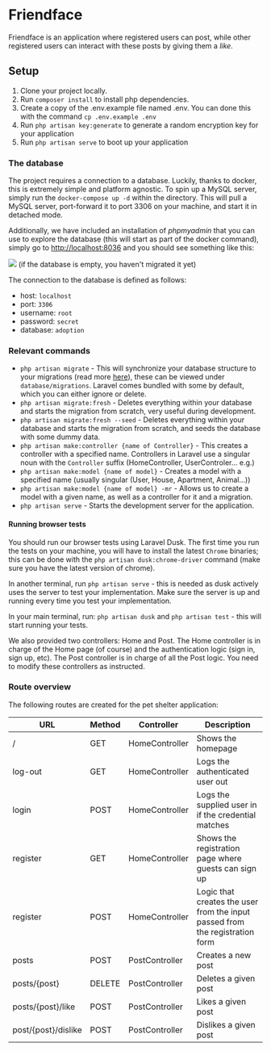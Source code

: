 # Friendface

Friendface is an application where registered users can post, while other registered users can interact with these posts by giving them a *like*.
## Setup

1. Clone your project locally.
2. Run `composer install` to install php dependencies.
3. Create a copy of the .env.example file named .env. You can done this with the command `cp .env.example .env`
4. Run `php artisan key:generate` to generate a random encryption key for your application
5. Run `php artisan serve` to boot up your application

### The database

The project requires a connection to a database. Luckily, thanks to docker, this is extremely simple and platform agnostic. To spin up a MySQL server, simply run the `docker-compose up -d` within the directory. This will pull a MySQL server, port-forward it to port 3306 on your machine, and start it in detached mode.

Additionally, we have included an installation of _phpmyadmin_ that you can use to explore the database (this will start as part of the docker command), simply go to [http://localhost:8036](http://localhost:8036) and you should see something like this:

![](https://codimd.s3.shivering-isles.com/demo/uploads/upload_167959c79a2bdfdf204221075b524b59.png)
(if the database is empty, you haven't migrated it yet)

The connection to the database is defined as follows:
- host: `localhost`
- port: `3306`
- username: `root`
- password: `secret`
- database: `adoption`


### Relevant commands


- `php artisan migrate` - This will synchronize your database structure to your migrations (read more [here](https://laravel.com/docs/8.x/migrations#introduction)), these can be viewed under `database/migrations`. Laravel comes bundled with some by default, which you can either ignore or delete.
- `php artisan migrate:fresh` - Deletes everything within your database and starts the migration from scratch, very useful during development.
- `php artisan migrate:fresh --seed` - Deletes everything within your database and starts the migration from scratch, and seeds the database with some dummy data.
- `php artisan make:controller {name of Controller}` - This creates a controller with a specified name. Controllers in Laravel use a singular noun with the `Controller` suffix (HomeController, UserControler... e.g.)
- `php artisan make:model {name of model}` - Creates a model with a specified name (usually singular (User, House, Apartment, Animal...))
- `php artisan make:model {name of model} -mr` - Allows us to create a model with a given name, as well as a controller for it and a migration.
- `php artisan serve` - Starts the development server for the application.

#### Running browser tests

You should run our browser tests using Laravel Dusk. The first time you run the tests on your machine, you will have to install the latest `Chrome` binaries; this can be done with the `php artisan dusk:chrome-driver` command (make sure you have the latest version of chrome).

In another terminal, run `php artisan serve` - this is needed as dusk actively uses the server to test your implementation. Make sure the server is up and running every time you test your implementation.

In your main terminal, run: `php artisan dusk` and `php artisan test` - this will start running your tests.

We also provided two controllers: Home and Post. The Home controller is in charge of the Home page (of course) and the authentication logic (sign in, sign up, etc). The Post controller is in charge of all the Post logic. You need to modify these controllers as instructed.

### Route overview

The following routes are created for the pet shelter application:

| URL                 | Method | Controller     | Description                                                                  |
|---------------------|--------|----------------|------------------------------------------------------------------------------|
| /                   | GET    | HomeController | Shows the homepage                                                           |
| log-out             | GET    | HomeController | Logs the authenticated user out                                              |
| login               | POST   | HomeController | Logs the supplied user in if the credential matches                          |
| register            | GET    | HomeController | Shows the registration page where guests can sign up                         |
| register            | POST   | HomeController | Logic that creates the user from the input passed from the registration form |
| posts               | POST   | PostController | Creates a new post                                                           |
| posts/{post}        | DELETE | PostController | Deletes a given post                                                         |
| posts/{post}/like   | POST   | PostController | Likes a given post                                                           |
| post/{post}/dislike | POST   | PostController | Dislikes a given post                                                        |                            |


